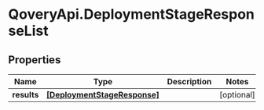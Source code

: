 # QoveryApi.DeploymentStageResponseList

## Properties

Name | Type | Description | Notes
------------ | ------------- | ------------- | -------------
**results** | [**[DeploymentStageResponse]**](DeploymentStageResponse.md) |  | [optional] 


